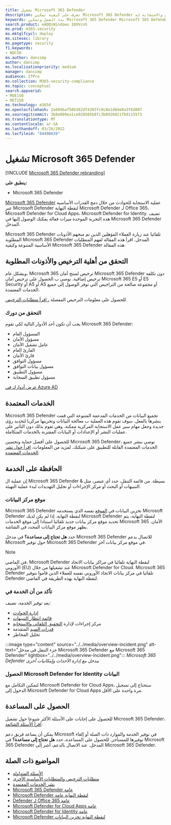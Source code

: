```yaml
---
title: تشغيل Microsoft 365 Defender
description: تعرف على كيفية تمكين Microsoft 365 Defender وبدء تكامل حادث الأمان والاستجابة له.
keywords: بدء العمل وتمكين Microsoft 365 Defender Microsoft 365 Defender و M365 والأمان وموقع البيانات والأذونات المطلوبة وأهلية الترخيص وصفحة الإعدادات
search.product: eADQiWindows 10XVcnh
ms.prod: m365-security
ms.mktglfcycl: deploy
ms.sitesec: library
ms.pagetype: security
f1.keywords:
- NOCSH
ms.author: dansimp
author: dansimp
ms.localizationpriority: medium
manager: dansimp
audience: ITPro
ms.collection: M365-security-compliance
ms.topic: conceptual
search.appverid:
- MOE150
- MET150
ms.technology: m365d
ms.openlocfilehash: 2a99dbaf50b582df4203fc9c8e1d04e0a3f6d807
ms.sourcegitcommit: 3b8e009ea1ce928505b8fc3b8926021fb91155f3
ms.translationtype: MT
ms.contentlocale: ar-SA
ms.lasthandoff: 03/28/2022
ms.locfileid: "64498620"
---
```

# <a name="turn-on-microsoft-365-defender"></a>تشغيل Microsoft 365 Defender

[!INCLUDE [Microsoft 365 Defender rebranding](../includes/microsoft-defender.md)]


**ينطبق على:**
- Microsoft 365 Defender

[Microsoft 365 Defender](microsoft-365-defender.md) عملية الاستجابة للحوادث من خلال دمج القدرات الأساسية عبر Microsoft Defender لنقطة النهاية Microsoft Defender لـ Office 365، Microsoft Defender for Cloud Apps، Microsoft Defender for Identity. تضيف هذه التجربة الموحدة ميزات فعالة يمكنك الوصول إليها في Microsoft 365 Defender المدخل.

Microsoft 365 Defender تلقائيا عند زيارة العملاء المؤهلين الذين تم منحهم الأذونات المطلوبة Microsoft 365 Defender المدخل. اقرأ هذه المقالة لفهم المتطلبات الأساسية المتنوعة وكيفية Microsoft 365 Defender هذه المقالة.

## <a name="check-license-eligibility-and-required-permissions"></a>التحقق من أهلية الترخيص والأذونات المطلوبة

وبشكل عام، Microsoft 365 ترخيص لمنتج أمان Microsoft 365 Defender دون تكلفة ترخيص إضافية. نوصي ب الحصول على ترخيص أمان Microsoft 365 E5 أو E5 Security أو A5 أو A5 أو مجموعة صالحة من التراخيص التي توفر الوصول إلى جميع الخدمات المعتمدة.

للحصول على معلومات الترخيص المفصلة [، اقرأ متطلبات الترخيص](prerequisites.md#licensing-requirements).

### <a name="check-your-role"></a>التحقق من دورك

يجب أن تكون أحد الأدوار التالية لكي تقوم Microsoft 365 Defender:

- المسؤول العام
- مسؤول الأمان
- عامل تشغيل الأمان
- القارئ العام
- قارئ الأمان
- مسؤول التوافق
- مسؤول بيانات التوافق
- مسؤول التطبيق
- مسؤول تطبيق السحابة

[عرض أدوارك في Azure AD](/azure/active-directory/users-groups-roles/directory-manage-roles-portal)

## <a name="supported-services"></a>الخدمات المعتمدة

Microsoft 365 Defender تجميع البيانات من الخدمات المدعمة المتنوعة التي قمت بنشرها بالفعل. سوف تقوم هذه العملية ب معالجة البيانات وتخزينها مركزيا لتحديد رؤى جديدة وجعل مهام سير عمل الاستجابة المركزية ممكنة. وهي تقوم بذلك دون التأثير على عمليات النشر أو الإعدادات أو البيانات المقترنة بالخدمات المتكاملة.

للحصول على أفضل حماية وتحسين Microsoft 365 Defender، نوصي بنشر جميع الخدمات المعتمدة القابلة للتطبيق على شبكتك. لمزيد من المعلومات، [اقرأ حول نشر الخدمات المعتمدة](deploy-supported-services.md).

## <a name="onboard-to-the-service"></a>الحافظة على الخدمة
إن عملية ال Microsoft 365 Defender بسيطة. من قائمة التنقل، حدد أي عنصر، مثل & التنبيهات أو البحث أو مركز الإجراءات أو تحليل التهديدات لبدء عملية التهيئة. 

### <a name="data-center-location"></a>موقع مركز البيانات

Microsoft 365 Defender تخزين البيانات في [الموقع](/windows/security/threat-protection/microsoft-defender-atp/data-storage-privacy) نفسه الذي يستخدمه Microsoft Defender لنقطة النهاية. إذا لم يكن لديك Microsoft Defender لنقطة النهاية، يتم تحديد موقع مركز بيانات جديد تلقائيا استنادا إلى موقع الخدمات Microsoft 365 الأمان. يظهر موقع مركز البيانات المحدد في الشاشة.

حدد **هل تحتاج إلى مساعدة؟** في مدخل Microsoft 365 Defender للاتصال بدعم Microsoft حول توفير Microsoft 365 Defender في موقع مركز بيانات آخر.

> [!NOTE]
> في الماضي، Microsoft Defender لنقطة النهاية تلقائيا في مراكز بيانات الاتحاد الأوروبي (EU) عند تشغيلها من خلال Microsoft Defender for Cloud. Microsoft 365 Defender تلقائيا في مركز بيانات الاتحاد الأوروبي نفسه للعملاء الذين قاموا بتوفير Defender لنقطة النهاية بهذه الطريقة في الماضي.

### <a name="confirm-that-the-service-is-on"></a>تأكد من أن الخدمة في

بعد توفير الخدمة، تضيف:

- [إدارة الحوادث](incidents-overview.md)
- [قائمة انتظار التنبيهات](investigate-alerts.md)
- مركز إجراءات لإدارة [التحقيق التلقائي والاستجابة](m365d-autoir.md)
- [قدرات الصيد](advanced-hunting-overview.md) المتقدمة
- تحليل المخاطر

:::image type="content" source="../../media/overview-incident.png" alt-text="جزء التنقل في مدخل Microsoft 365 Defender مع Microsoft 365 Defender" lightbox="../../media/overview-incident.png":::
*Microsoft 365 Defender مدخل مع إدارة الأحداث وإمكانيات أخرى*

### <a name="getting-microsoft-defender-for-identity-data"></a>الحصول Microsoft Defender for Identity البيانات 
لتمكين التكامل مع Microsoft Defender for Cloud Apps، ستحتاج إلى تسجيل الدخول إلى Microsoft Defender for Cloud Apps مرة واحدة على الأقل.

## <a name="get-assistance"></a>الحصول على المساعدة

للحصول على إجابات على الأسئلة الأكثر شيوعا حول تشغيل Microsoft 365 Defender، [اقرأ الأسئلة الشائعة](m365d-enable-faq.md).

يمكن أن يساعد فريق دعم Microsoft في توفير الخدمة والموارد ذات الصلة أو إلغاء توفيرها للمستأجر. للحصول على المساعدة، حدد **هل تحتاج إلى مساعدة؟** في Microsoft 365 Defender المدخل. عند الاتصال بالدعم، أشر إلى Microsoft 365 Defender.

## <a name="related-topics"></a>المواضيع ذات الصلة

- [الأسئلة المتداولة](m365d-enable-faq.md)
- [متطلبات الترخيص والمتطلبات الأساسية الأخرى](prerequisites.md)
- [نشر الخدمات المعتمدة](deploy-supported-services.md)
- [Microsoft 365 Defender عامة](microsoft-365-defender.md)
- [Microsoft Defender لنقطة النهاية عامة](../defender-endpoint/microsoft-defender-endpoint.md)
- [Defender لـ Office 365 عامة](../office-365-security/defender-for-office-365.md)
- [Microsoft Defender for Cloud Apps عامة](/cloud-app-security/what-is-cloud-app-security)
- [Microsoft Defender for Identity عامة](/azure-advanced-threat-protection/what-is-atp)
- [Microsoft Defender لنقطة النهاية تخزين البيانات](../defender-endpoint/data-storage-privacy.md)
